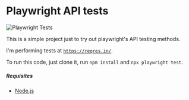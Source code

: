 # Playwright API tests

![Playwright Tests](https://github.com/benjaminpinto/reqres/actions/workflows/playwright.yml/badge.svg)

This is a simple project just to try out playwright's API testing methods.

I'm performing tests at [`https://reqres.in/`](https://reqres.in/).

To run this code, just clone it, run `npm install` and `npx playwright test`.

##### Requisites

- [Node.js](https://nodejs.org/en/)
